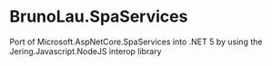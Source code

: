 # BrunoLau.SpaServices
Port of Microsoft.AspNetCore.SpaServices into .NET 5 by using the Jering.Javascript.NodeJS interop library
